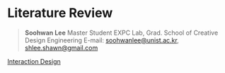 # Literature Review

> **Soohwan Lee**
Master Student
EXPC Lab, Grad. School of Creative Design Engineering
E-mail: soohwanlee@unist.ac.kr, shlee.shawn@gmail.com

[Interaction Design](Literature%20Review%2060a34216d33b440e8b863ca0d1e92329/Interaction%20Design%2056c675313b3e45d091488d5045667a3a.csv)